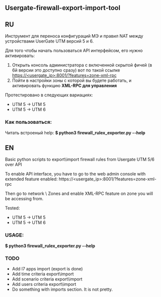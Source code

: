 ## Usergate-firewall-export-import-tool


## RU
Инструмент для переноса конфигураций МЭ и правил NAT между устройствами UserGate UTM версий 5 и 6.

Для того чтобы начать пользоваться API интерфейсом, его нужно активировать:
1. Открыть консоль администратора с включенной скрытой фичей (в 6й версии это доступно сразу) вот по такой ссылке [https://<usergate_ip>:8001/?features=zone-xml-rpc](https://<usergate_ip>:8001/?features=zone-xml-rpc)
2. Пойти в настройки зоны с которой вы будете работать, и активировать функцию **XML-RPC для управления**

Протестировано в следующих вариациях:
- UTM 5 -> UTM 5
- UTM 5 -> UTM 6

### Как пользоваться:
Читать встроеный help:
**$ python3 firewall_rulex_exporter.py --help**

## EN
Basic python scripts to export\import firewall rules from Usergate UTM 5/6 over API

To enable API interface, you have to go to the web admin console with extended feature enabled:
https://<usergate_ip>:8001/?features=zone-xml-rpc

Then go to network \ Zones and enable XML-RPC feature on zone you will be accessing from.

Tested:
- UTM 5 -> UTM 5
- UTM 5 -> UTM 6

### USAGE:
**$ python3 firewall_rulex_exporter.py --help**

### TODO 
- Add l7 apps import (export is done)
- Add time criteria export\import
- Add scenario criteria export\import
- Add users criteria export\import
- Do something with imports section. It is not pretty.
